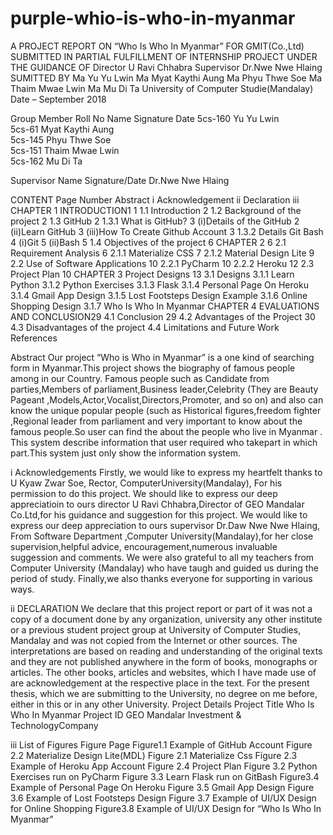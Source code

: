 # purple-whio-is-who-in-myanmar

A PROJECT REPORT ON
“Who Is Who In Myanmar”
FOR
GMIT(Co.,Ltd)
SUBMITTED IN PARTIAL
FULFILLMENT OF INTERNSHIP
PROJECT
UNDER THE GUIDANCE OF
Director
U Ravi Chhabra
Supervisor
Dr.Nwe Nwe Hlaing
SUMITTED BY
Ma Yu Yu Lwin
Ma Myat Kaythi Aung
Ma Phyu Thwe Soe
Ma Thaim Mwae Lwin
Ma Mu Di Ta
University of Computer Studie(Mandalay)
Date – September 2018

Group Member
Roll No	Name	Signature	Date
5cs-160	Yu Yu Lwin		
5cs-61	Myat Kaythi Aung		
5cs-145	Phyu Thwe Soe		
5cs-151	Thaim Mwae Lwin		
5cs-162	Mu Di Ta		

Supervisor Name                                      Signature/Date
Dr.Nwe Nwe Hlaing



















CONTENT
Page Number
Abstract   		i
Acknowledgement		ii
Declaration	                iii
CHAPTER 1             INTRODUCTION1                       1
1.1      Introduction                                                              2
1.2      Background of the project                                         2
1.3      GitHub                                                                       2
1.3.1 What is GitHub?		                              3
(i)Details of the GitHub                                    2
(ii)Learn GitHub                                               3
(iii)How To Create Github Account                3
1.3.2 Details Git Bash                                               4
(i)Git            							    5
(ii)Bash                                                             5
1.4      Objectives of the project 				            6
CHAPTER 2                                  6
2.1     Requirement Analysis                                              6
2.1.1 Materialize CSS                           7
2.1.2 Material Design Lite                    9
2.2    Use of Software Applications                10
2.2.1 PyCharm                                       10
2.2.2 Heroku                                         12
2.3   Project Plan                                     10
CHAPTER 3      Project Designs                                  13
3.1 Designs
3.1.1 Learn Python
3.1.2 Python Exercises
3.1.3 Flask
3.1.4 Personal Page On Heroku
3.1.4 Gmail App Design
3.1.5 Lost Footsteps Design Example
3.1.6 Online Shopping Design
3.1.7 Who Is Who In Myanmar
CHAPTER 4   EVALUATIONS AND CONCLUSION29
4.1 Conclusion  29
4.2 Advantages of the Project  30
4.3 Disadvantages of the project
4.4 Limitations and Future Work
References

Abstract
Our project  “Who is Who in Myanmar” is a  one kind of searching  form in Myanmar.This project shows the biography of famous people among in our Country.
Famous people such as Candidate from parties,Members of parliament,Business leader,Celebrity (They are  Beauty Pageant ,Models,Actor,Vocalist,Directors,Promoter, and so on) and also can know the unique popular people (such as Historical figures,freedom fighter ,Regional leader from  parliament and very important to know about the  famous people.So user can find the about the people who live in Myanmar .
This system describe information that user required who takepart in which part.This system just only show the information  system.













i
Acknowledgements
Firstly, we would like to express my heartfelt thanks to  U Kyaw Zwar Soe, Rector, ComputerUniversity(Mandalay), For  his permission to do this project.
We should like to express our deep appreciatioin to ours director  U Ravi Chhabra,Director of GEO Mandalar Co.Ltd,for his guidance and suggestion for this project.
We would like to express our deep appreciation to ours supervisor Dr.Daw Nwe Nwe Hlaing, From Software Department ,Computer University(Mandalay),for her close supervision,helpful advice, encouragement,numerous invaluable suggession and comments.
We were also grateful to all my teachers from Computer University (Mandalay) who have taugh and guided us during the period of study.
Finally,we also thanks everyone for supporting  in various ways.











ii
DECLARATION
We declare that this project report or part of it was not a copy of a document done by any organization, university any other institute or a previous student project group at University of Computer Studies, Mandalay and was not copied from the Internet or other sources.
The interpretations are based on reading and understanding of the original texts and they are not published anywhere in the form of books, monographs or articles. The other books, articles and websites, which I have made use of are acknowledgement at the respective place in the text. For the present thesis, which we are submitting to the University, no degree on me before, either in this or in any other University.
Project Details
Project Title	Who Is Who In Myanmar
Project ID	GEO Mandalar Investment & TechnologyCompany





iii
List of Figures
Figure                                                                        Page
Figure1.1  Example of GitHub Account
Figure 2.2 Materialize Design Lite(MDL)
Figure 2.1 Materialize Css
Figure 2.3 Example of Heroku App Account
Figure 2.4 Project Plan
Figure 3.2 Python Exercises run on PyCharm
Figure 3.3 Learn Flask run on GitBash
Figure3.4 Example of Personal Page On Heroku
Figure 3.5 Gmail App Design
Figure 3.6 Example of Lost Footsteps Design
Figure 3.7 Example of UI/UX Design for Online Shopping
Figure3.8 Example of UI/UX Design for “Who Is Who In
Myanmar”







 
